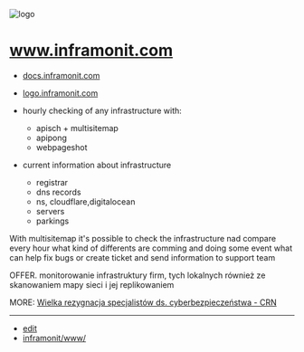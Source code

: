 ![logo](http://logo.inframonit.com/1/cover.png)

# www.inframonit.com

+ [docs.inframonit.com](http://docs.inframonit.com/)
+ [logo.inframonit.com](http://logo.inframonit.com/)


+ hourly checking of any infrastructure with:
  + apisch + multisitemap
  + apipong
  + webpageshot
  
+ current information about infrastructure
  + registrar
  + dns records
  + ns, cloudflare,digitalocean
  + servers
  + parkings


With multisitemap it's possible to check the infrastructure nad compare every hour what kind of differents are comming and doing some event
what can help fix bugs or create ticket and send information to support team



OFFER.
monitorowanie infrastruktury firm, tych lokalnych również ze skanowaniem mapy sieci i jej replikowaniem

MORE:
[Wielka rezygnacja specjalistów ds. cyberbezpieczeństwa - CRN](https://crn.pl/aktualnosci/wielka-rezygnacja-specjalistow-ds-cyberbezpieczenstwa/)

---

+ [edit](https://github.com/inframonit/www/edit/main/README.md)
+ [inframonit/www/](https://github.com/inframonit/www/)
